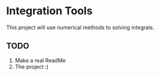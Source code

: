 # Integration Tools #

This project will use numerical methods to solving integrals. 

## TODO ##
1. Make a real ReadMe
1. The project :)